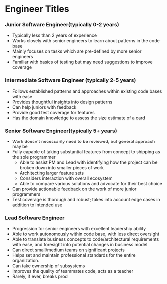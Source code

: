 # Engineer Titles

### Junior Software Engineer(typically 0-2 years)

- Typically less than 2 years of experience
- Works closely with senior engineers to learn about patterns in the code base
- Mainly focuses on tasks which are pre-defined by more senior engineers
- Familiar with basics of testing but may need suggestions to improve coverage

### Intermediate Software Engineer (typically 2-5 years)

- Follows established patterns and approaches within existing code bases with ease
- Provides thoughtful insights into design patterns
- Can help juniors with feedback
- Provide good test coverage for features
- Has the domain knowledge to assess the size estimate of a card

### Senior Software Engineer(typically 5+ years)

- Work doesn't necessarily need to be reviewed, but general approach may be
- Fully capable of taking substantial features from concept to shipping as the sole programmer
  * Able to assist PM and Lead with identifying how the project can be broken down into smaller pieces of work
  * Architecting larger feature sets
  * Considers interaction with overall ecosystem
  * Able to compare various solutions and advocate for their best choice
- Can provide actionable feedback on the work of more junior programmers
- Test coverage is thorough and robust; takes into account edge cases in addition to intended use



### Lead Software Engineer

- Progression for senior engineers with excellent leadership ability
- Able to work autonomously within code base, with less direct oversight
- Able to translate business concepts to code/architectural requirements
  with ease, and foresight into potential changes in business model
- Can direct small/medium teams on significant projects
- Helps set and maintain professional standards for the entire organization.
- Can take ownership of subsystems
- Improves the quality of teammates code, acts as a teacher
- Rarely, if ever, breaks prod
